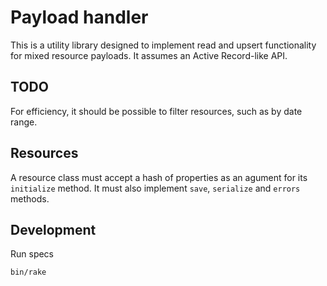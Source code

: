 # Payload handler

This is a utility library designed to implement read and upsert functionality
for mixed resource payloads. It assumes an Active Record-like API.

## TODO

For efficiency, it should be possible to filter resources, such as by date
range.

## Resources

A resource class must accept a hash of properties as an agument for its
`initialize` method. It must also implement `save`, `serialize` and `errors`
methods.

## Development

Run specs

```
bin/rake
```
